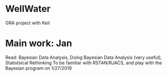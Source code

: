 # WellWater
GRA project with Keil

# Main work: Jan
Read: Bayesian Data Analysis, Doing Bayesian Data Analysis (very useful), Statistsical Rethinking 
To be familiar with RSTAN/RJACS, and play with the Bayesian program on 1/27/2019
